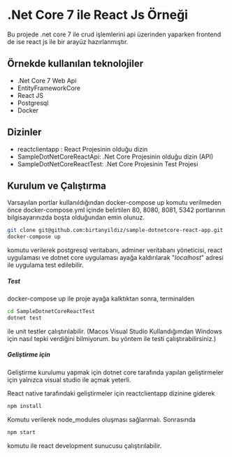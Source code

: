 # .Net Core 7 ile React Js Örneği 
Bu projede .net core 7 ile crud işlemlerini api üzerinden yaparken frontend de ise react js ile bir arayüz hazırlanmıştır.

## Örnekde kullanılan teknolojiler
- .Net Core 7 Web Api
- EntityFrameworkCore
- React JS
- Postgresql
- Docker

## Dizinler
- reactclientapp : React Projesinin olduğu dizin
- SampleDotNetCoreReactApi: .Net Core Projesinin olduğu dizin (API)
- SampleDotNetCoreReactTest: .Net Core Projesinin Test Projesi

## Kurulum ve Çalıştırma

Varsayılan portlar kullanıldığından docker-compose up komutu verilmeden önce docker-compose.yml içinde belirtilen 80, 8080, 8081, 5342 portlarının bilgisayarınızda boşta olduğundan emin olunuz.

```sh
git clone git@github.com:birtanyildiz/sample-dotnetcore-react-app.git
docker-compose up
````
komutu verilerek postgresql veritabanı, adminer veritabanı yöneticisi, react uygulaması ve dotnet core uygulaması ayağa kaldırılarak "_localhost_" adresi ile uygulama test edilebilir.

##### Test
docker-compose up ile proje ayağa kalktıktan sonra, terminalden

```sh
cd SampleDotnetCoreReactTest
dotnet test
````
ile unit testler çalıştırılabilir. (Macos Visual Studio Kullandığımdan Windows için nasıl tepki verdiğini bilmiyorum. bu yöntem ile testi çalıştırabilirsiniz.)

##### Geliştirme için 
Geliştirme kurulumu yapmak için dotnet core tarafında yapılan geliştirmeler için yalnızca visual studio ile açmak yeterli.

React native tarafındaki geliştirmeler için reactclientapp dizinine giderek
```sh
npm install
```

Komutu verilerek node_modules oluşması sağlanmalı. Sonrasında 

```sh
npm start
````

komutu ile react development sunucusu çalıştırılabilir.
